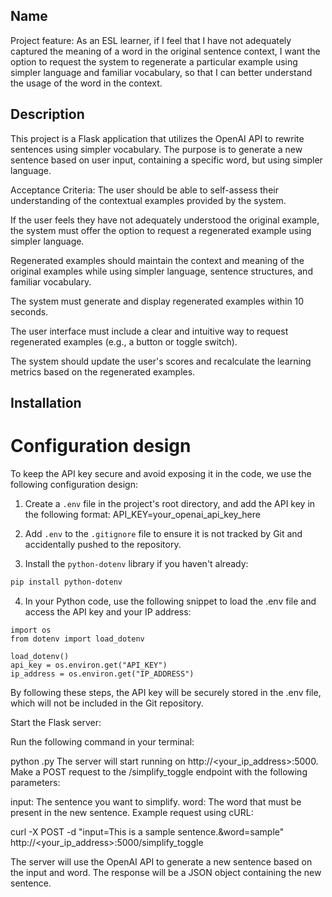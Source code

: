 ## Name
Project feature:
As an ESL learner, if I feel that I have not adequately captured the meaning of a word in the original sentence context, I want the option to request the system to regenerate a particular example using simpler language and familiar vocabulary, so that I can better understand the usage of the word in the context.

## Description
This project is a Flask application that utilizes the OpenAI API to rewrite sentences using simpler vocabulary. The purpose is to generate a new sentence based on user input, containing a specific word, but using simpler language.

Acceptance Criteria:
The user should be able to self-assess their understanding of the contextual examples provided by the system.


If the user feels they have not adequately understood the original example, the system must offer the option to request a regenerated example using simpler language.


Regenerated examples should maintain the context and meaning of the original examples while using simpler language, sentence structures, and familiar vocabulary.


The system must generate and display regenerated examples within 10 seconds.


The user interface must include a clear and intuitive way to request regenerated examples (e.g., a button or toggle switch).


The system should update the user's scores and recalculate the learning metrics based on the regenerated examples.

## Installation
# Configuration design
To keep the API key secure and avoid exposing it in the code, we use the following configuration design:

1. Create a `.env` file in the project's root directory, and add the API key in the following format: API_KEY=your_openai_api_key_here

2. Add `.env` to the `.gitignore` file to ensure it is not tracked by Git and accidentally pushed to the repository.

3. Install the `python-dotenv` library if you haven't already:

```bash
pip install python-dotenv
```
4. In your Python code, use the following snippet to load the .env file and access the API key and your IP address:

```
import os
from dotenv import load_dotenv

load_dotenv()
api_key = os.environ.get("API_KEY")
ip_address = os.environ.get("IP_ADDRESS")
```

By following these steps, the API key will be securely stored in the .env file, which will not be included in the Git repository.

Start the Flask server:

Run the following command in your terminal:

python <filename>.py
The server will start running on http://<your_ip_address>:5000.
Make a POST request to the /simplify_toggle endpoint with the following parameters:

input: The sentence you want to simplify.
word: The word that must be present in the new sentence.
Example request using cURL:

curl -X POST -d "input=This is a sample sentence.&word=sample" http://<your_ip_address>:5000/simplify_toggle

The server will use the OpenAI API to generate a new sentence based on the input and word. The response will be a JSON object containing the new sentence.


